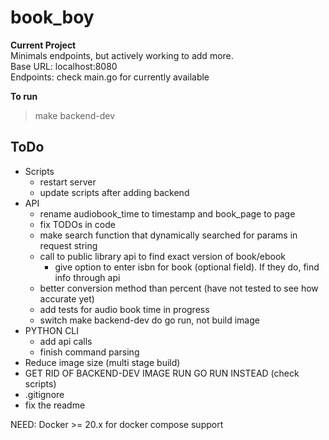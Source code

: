 
# book_boy

**Current Project**  
Minimals endpoints, but actively working to add more.  
Base URL: localhost:8080  
Endpoints: check main.go for currently available

**To run**  
> make backend-dev

## ToDo

- Scripts
  - restart server
  - update scripts after adding backend  
- API
  - rename audiobook_time to timestamp and book_page to page
  - fix TODOs in code
  - make search function that dynamically searched for params in request string
  - call to public library api to find exact version of book/ebook
    - give option to enter isbn for book (optional field). If they do, find info through api
  - better conversion method than percent (have not tested to see how accurate yet)
  - add tests for audio book time in progress
  - switch make backend-dev do go run, not build image
- PYTHON CLI
  - add api calls
  - finish command parsing
- Reduce image size (multi stage build)
- GET RID OF BACKEND-DEV IMAGE RUN GO RUN INSTEAD (check scripts)
- .gitignore
- fix the readme

NEED: Docker >= 20.x for docker compose support
